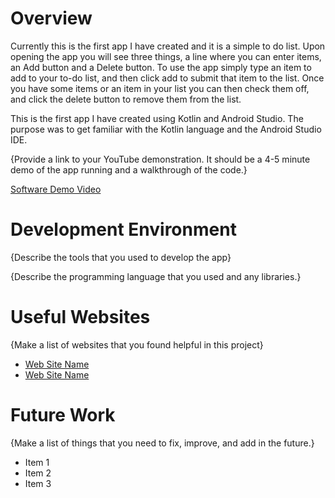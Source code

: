 # Overview

Currently this is the first app I have created and it is a simple to do list.
Upon opening the app you will see three things, a line where you can enter items, an Add button and a Delete button. To use the app simply type an item to add to your to-do list, and then click add to submit that item to the list. Once you have some items or an item in your list you can then check them off, and click the delete button to remove them from the list. 

This is the first app I have created using Kotlin and Android Studio. The purpose was to get familiar with the Kotlin language and the Android Studio IDE. 


{Provide a link to your YouTube demonstration.  It should be a 4-5 minute demo of the app running and a walkthrough of the code.}

[Software Demo Video](http://youtube.link.goes.here)

# Development Environment

{Describe the tools that you used to develop the app}

{Describe the programming language that you used and any libraries.}

# Useful Websites

{Make a list of websites that you found helpful in this project}
* [Web Site Name](http://url.link.goes.here)
* [Web Site Name](http://url.link.goes.here)

# Future Work

{Make a list of things that you need to fix, improve, and add in the future.}
* Item 1
* Item 2
* Item 3
